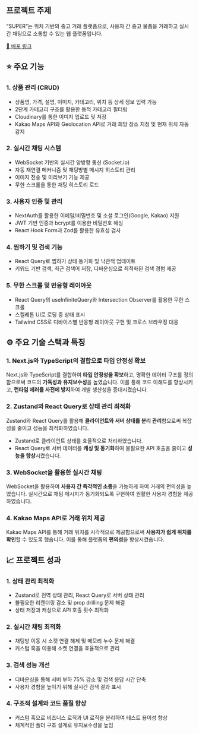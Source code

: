 ## 프로젝트 주제

“SUPER”는 위치 기반의 중고 거래 플랫폼으로, 사용자 간 중고 물품을 거래하고 실시간 채팅으로 소통할 수 있는 웹 플랫폼입니다.

[🔗 배포 링크](https://market-nextjs-app-production.up.railway.app/)

## ⭐️ 주요 기능

### 1. **상품 관리 (CRUD)**

- 상품명, 가격, 설명, 이미지, 카테고리, 위치 등 상세 정보 입력 가능
- 2단계 카테고리 구조를 활용한 동적 카테고리 필터링
- Cloudinary를 통한 이미지 업로드 및 저장
- Kakao Maps API와 Geolocation API로 거래 희망 장소 지정 및 현재 위치 자동 감지

### 2. **실시간 채팅 시스템**

- WebSocket 기반의 실시간 양방향 통신 (Socket.io)
- 자동 재연결 메커니즘 및 채팅방별 메시지 히스토리 관리
- 이미지 전송 및 미리보기 기능 제공
- 무한 스크롤을 통한 채팅 히스토리 로드

### 3. **사용자 인증 및 관리**

- NextAuth를 활용한 이메일/비밀번호 및 소셜 로그인(Google, Kakao) 지원
- JWT 기반 인증과 bcrypt를 이용한 비밀번호 해싱
- React Hook Form과 Zod를 활용한 유효성 검사

### 4. **찜하기 및 검색 기능**

- React Query로 찜하기 상태 동기화 및 낙관적 업데이트
- 키워드 기반 검색, 최근 검색어 저장, 디바운싱으로 최적화된 검색 경험 제공

### 5. **무한 스크롤 및 반응형 레이아웃**

- React Query의 useInfiniteQuery와 Intersection Observer를 활용한 무한 스크롤
- 스켈레톤 UI로 로딩 중 상태 표시
- Tailwind CSS로 디바이스별 반응형 레이아웃 구현 및 크로스 브라우징 대응

## ⚙️ 주요 기술 스택과 특징

### 1. Next.js와 TypeScript의 결합으로 타입 안정성 확보

Next.js와 TypeScript를 결합하여 **타입 안정성을 확보**하고, 명확한 데이터 구조를 정의함으로써 코드의 **가독성과 유지보수성**을 높였습니다. 이를 통해 코드 이해도를 향상시키고, **런타임 에러를 사전에 방지**하여 개발 생산성을 증대시켰습니다.

### 2. Zustand와 React Query로 상태 관리 최적화

Zustand와 React Query를 활용해 **클라이언트와 서버 상태를 분리 관리**함으로써 복잡성을 줄이고 성능을 최적화하였습니다.

- Zustand로 클라이언트 상태를 효율적으로 처리하였습니다.
- React Query로 서버 데이터를 **캐싱 및 동기화**하여 불필요한 API 호출을 줄이고 **성능을 향상**시켰습니다.

### 3. WebSocket을 활용한 실시간 채팅

WebSocket을 활용하여 **사용자 간 즉각적인 소통**을 가능하게 하여 거래의 편의성을 높였습니다. 실시간으로 채팅 메시지가 동기화되도록 구현하여 원활한 사용자 경험을 제공하였습니다.

### 4. Kakao Maps API로 거래 위치 제공

Kakao Maps API를 통해 거래 위치를 시각적으로 제공함으로써 **사용자가 쉽게 위치를 확인**할 수 있도록 했습니다. 이를 통해 플랫폼의 **편의성**을 향상시켰습니다.

## 📈 프로젝트 성과

### 1. **상태 관리 최적화**

- Zustand로 전역 상태 관리, React Query로 서버 상태 관리
- 불필요한 리렌더링 감소 및 prop drilling 문제 해결
- 상태 저장과 캐싱으로 API 호출 횟수 최적화

### 2. **실시간 채팅 최적화**

- 채팅방 이동 시 소켓 연결 해제 및 메모리 누수 문제 해결
- 커스텀 훅을 이용해 소켓 연결을 효율적으로 관리

### 3. **검색 성능 개선**

- 디바운싱을 통해 서버 부하 75% 감소 및 검색 응답 시간 단축
- 사용자 경험을 높이기 위해 실시간 검색 결과 표시

### 4. **구조적 설계와 코드 품질 향상**

- 커스텀 훅으로 비즈니스 로직과 UI 로직을 분리하여 테스트 용이성 향상
- 체계적인 폴더 구조 설계로 유지보수성을 높임
